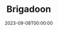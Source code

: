 ---
title: Brigadoon
date: 2023-09-08T00:00:00
opening_date: 1978-10-06
closing_date: 1978-10-21
layout: productions
program:
Theatre: Theatre Jacksonville
Venue: Little Theatre
cast:
- Tommy Albright: John Hein
- Jeff Douglas: Sam Frankhouser
- Archie Beaton: Bruce Reymond
- Harry Beaton: Charles Nowlin
- Angus MacGuffie: John Compton
- Andrew MacLaren: Thomas Henchy
- Sandy MacLeod: Jim Hayhurst
- Fiona MacLaren: Martha Carswell
- Jean MacLaren: Karen Peterson
- Meg Brockie: Valerie Hall
- Charlie Dalrymple: Stephen Fessler
- Maggie Anderson: Renee Ganong
- Mr. Lundie: Bill Harriman
- Stuart Dalrymple: Jim Shaw
- MacGregor: Collier Summers
- Bagpiper: Bernie Kaye
- Frank: Dick Kerekes
- Jane Ashton: Kandice McNett
- Townsfolk of Brigadoon:
  - Leonard Alterman
  - Nancy Blocksidge
  - Robin Brooke
  - Kathy Brown
  - Jan Carroll
  - Shirley Cooke
  - Debbie Hancock
  - Helen Harris
  - Vivian Hill
  - Marvina Lodge
  - Bill Merwin
  - Nancy Spivey
  - Barbara Stillson
  - Larry Weiler
  - Grier Wells
  - David Winne
  - Tina Wirthington
crew:
- Director: Robert Knowles
- Choreographer: Donna Freyberg
- Musical Director: Rosalind MacEnulty
- Scene Design: Norman Miller
- Stage Manager: Doug Thomas
- Lighting Design: Kelly Hart
- Lighting Technician: Amelia Senhausen
- Follow Spot: Niki Morrissett
- Properties:
  - Pam Jackson
  - Harriette Floyd
  - Sabina Meyer
  - Kandice McNett
- Head Grip: Tom Heffernan
- Set Construction:
  - David Drury
  - Marty Friedman
  - Ken Golden
  - Tom Heffernan
  - John Hein
  - Pam Jackson
  - Connie Land
  - Bebe Schroder
  - Doug Thomas
  - Dean Wickham
- Costumes:
  - Gert Berman
  - Nancy Kaye
- Publicity: Diane Somerville
- Box Office: Barbara Stillson
---
